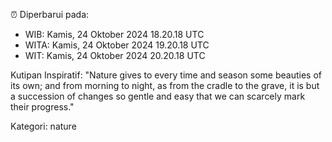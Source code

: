 ⏰ Diperbarui pada:
- WIB: Kamis, 24 Oktober 2024 18.20.18 UTC
- WITA: Kamis, 24 Oktober 2024 19.20.18 UTC
- WIT: Kamis, 24 Oktober 2024 20.20.18 UTC

Kutipan Inspiratif:
"Nature gives to every time and season some beauties of its own; and from morning to night, as from the cradle to the grave, it is but a succession of changes so gentle and easy that we can scarcely mark their progress."


Kategori: nature

